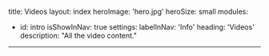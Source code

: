 title: Videos
layout: index
heroImage: 'hero.jpg'
heroSize: small
modules:
  - id: intro
    isShowInNav: true
    settings:
      labelInNav: 'Info'
      heading: 'Videos'
      description: "All the video content."
---
